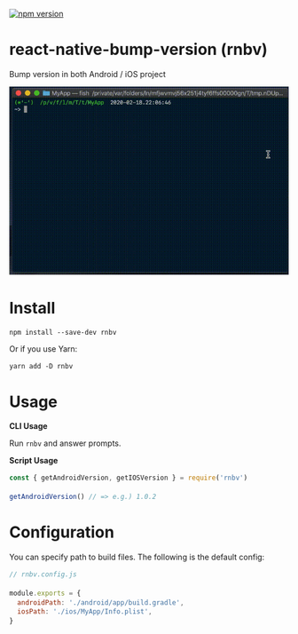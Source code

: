 [![npm version](https://badge.fury.io/js/react-native-bump-version.svg)](https://badge.fury.io/js/react-native-bump-version)

# react-native-bump-version (rnbv)

Bump version in both Android / iOS project

![image](./demo.gif)

# Install

```
npm install --save-dev rnbv
```

Or if you use Yarn:

```
yarn add -D rnbv
```

# Usage

**CLI Usage**

Run `rnbv` and answer prompts.

**Script Usage**

```javascript
const { getAndroidVersion, getIOSVersion } = require('rnbv')

getAndroidVersion() // => e.g.) 1.0.2
```

# Configuration

You can specify path to build files. The following is the default config:

```javascript
// rnbv.config.js

module.exports = {
  androidPath: './android/app/build.gradle',
  iosPath: './ios/MyApp/Info.plist',
}
```
